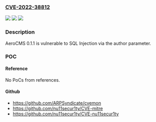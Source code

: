### [CVE-2022-38812](https://cve.mitre.org/cgi-bin/cvename.cgi?name=CVE-2022-38812)
![](https://img.shields.io/static/v1?label=Product&message=n%2Fa&color=blue)
![](https://img.shields.io/static/v1?label=Version&message=n%2Fa&color=blue)
![](https://img.shields.io/static/v1?label=Vulnerability&message=n%2Fa&color=brighgreen)

### Description

AeroCMS 0.1.1 is vulnerable to SQL Injection via the author parameter.

### POC

#### Reference
No PoCs from references.

#### Github
- https://github.com/ARPSyndicate/cvemon
- https://github.com/nu11secur1ty/CVE-mitre
- https://github.com/nu11secur1ty/CVE-nu11secur1ty

